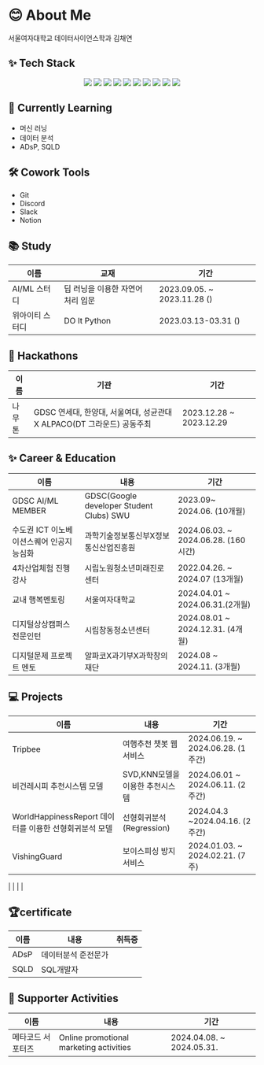 # 😊 About Me
서울여자대학교 데이터사이언스학과 김채연

## ✨ Tech Stack 

<div align="center">
  <img src="https://img.shields.io/badge/python-FFCC33.svg?style=for-the-badge&logo=python&logoColor=white" />
  <img src="https://img.shields.io/badge/pycharm-000000.svg?style=for-the-badge&logo=pycharm&logoColor=white" />
  <img src="https://img.shields.io/badge/HeidiSQL-88CE02.svg?style=for-the-badge&logo=HeidiSQL&logoColor=white" />
  <img src="https://img.shields.io/badge/MySQL-4479A1.svg?style=for-the-badge&logo=MySQL&logoColor=white" />
  <img src="https://img.shields.io/badge/Docker-2496ED.svg?style=for-the-badge&logo=Docker&logoColor=white" />
  <img src="https://img.shields.io/badge/R-276DC3.svg?style=for-the-badge&logo=R&logoColor=white" />
  <img src="https://img.shields.io/badge/SPSS-0536DD.svg?style=for-the-badge&logo=IBM&logoColor=white" />
  <img src="https://img.shields.io/badge/FASTAPI-009688.svg?style=for-the-badge&logo=FASTAPI&logoColor=white" />
  <img src="https://img.shields.io/badge/GoogleCloud-4285F4.svg?style=for-the-badge&logo=GoogleCloud&logoColor=white" />
  <img src="https://img.shields.io/badge/VSCode-007ACC.svg?style=for-the-badge&logo=VisualStudioCode&logoColor=white" />
</div>



## 🌱 Currently Learning
- 머신 러닝
- 데이터 분석
- ADsP, SQLD

## 🛠️ Cowork Tools
- Git
- Discord
- Slack
- Notion

## 📚 Study
| 이름                | 교재                                    | 기간                               |
|-------------------|---------------------------------------|----------------------------------|
| AI/ML 스터디         | 딥 러닝을 이용한 자연어 처리 입문          | 2023.09.05. ~ 2023.11.28  ()       |
| 위아이티 스터디      | DO It Python                          |2023.03.13-03.31 ()  |

## 🎉 Hackathons
| 이름       | 기관                                                              | 기간                               |
|------------|-------------------------------------------------------------------|----------------------------------|
| 나무톤  | GDSC 연세대, 한양대, 서울여대, 성균관대 X ALPACO(DT 그라운드) 공동주최 | 2023.12.28 ~ 2023.12.29           |


## ✨ Career & Education
| 이름                                    | 내용                                | 기간                      |
|---------------------------------------|-----------------------------------|-------------------------|
| GDSC AI/ML MEMBER             |GDSC(Google developer Student Clubs) SWU | 2023.09~ 2024.06. (10개월)
| 수도권 ICT 이노베이션스퀘어 인공지능심화  | 과학기술정보통신부X정보통신산업진흥원 | 2024.06.03. ~ 2024.06.28. (160시간) |
| 4차산업체험 진행 강사                       | 시립노원청소년미래진로센터      | 2022.04.26. ~ 2024.07 (13개월)   |
| 교내 행복멘토링                             | 서울여자대학교                   |2024.04.01 ~ 2024.06.31.(2개월)
| 디지털상상캠퍼스 전문인턴                    | 시립창동청소년센터                  | 2024.08.01 ~ 2024.12.31. (4개월)|
| 디지털문제 프로젝트 멘토 | 알파코X과기부X과학창의재단| 2024.08 ~ 2024.11. (3개월)

## 💻 Projects
| 이름           | 내용                                     | 기간                               |
|---------------|----------------------------------------|----------------------------------|
| Tripbee       | 여행추천 챗봇 웹서비스                      | 2024.06.19. ~ 2024.06.28. (1주간) |
| 비건레시피 추천시스템 모델  |  SVD,KNN모델을 이용한 추천시스템    | 2024.06.01 ~ 2024.06.11. (2주간) |
| WorldHappinessReport 데이터를 이용한 선형회귀분석 모델  |  선형회귀분석(Regression) | 2024.04.3 ~2024.04.16. (2주간)  |
| VishingGuard  | 보이스피싱 방지 서비스                      | 2024.01.03. ~ 2024.02.21. (7주)  |

|               |                                          |                                  |

## 🏆certificate
| 이름           | 내용                                     | 취득증                        |
|---------------|----------------------------------------|----------------------------------|
| ADsP  | 데이터분석 준전문가                                   |         |
| SQLD  | SQL개발자                                              |        |


## 🌟 Supporter Activities
| 이름           | 내용                                     | 기간                               |
|---------------|----------------------------------------|----------------------------------|
| 메타코드 서포터즈  | Online promotional marketing activities | 2024.04.08. ~ 2024.05.31.          |
